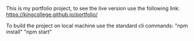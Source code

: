 This is my portfolio project, to see the live version use the following link:
https://kingcollege.github.io/portfolio/

To build the project on local machine use the standard cli commands:
"npm install"
"npm start"
